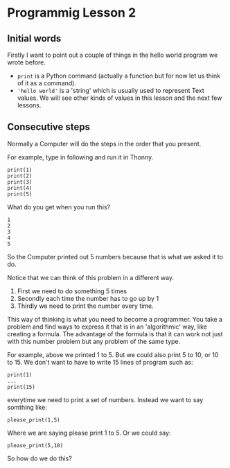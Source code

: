 # Programmig Lesson 2

## Initial words

Firstly I want to point out a couple of things in the hello world program we wrote before.

* `print` is a Python command (actually a function but for now let us think of it as a command).
* `'hello world'` is a 'string' which is usually used to represent Text values. We will see other kinds of values in this lesson and the next few lessons.

## Consecutive steps

Normally a Computer will do the steps in the order that you present.

For example, type in following and run it in Thonny.

```
print(1)
print(2)
print(3)
print(4)
print(5)
```

What do you get when you run this?

```
1
2
3
4
5
```

So the Computer printed out 5 numbers because that is what we asked it to do.

Notice that we can think of this problem in a different way.

1. First we need to do something 5 times
2. Secondly each time the number has to go up by 1
3. Thirdly we need to print the number every time.

This way of thinking is what you need to become a programmer. You take a problem and find ways to express it that is in an 'algorithmic' way, like creating a formula. The advantage of the formula is that it can work not just with this number problem but any problem of the same type.

For example, above we printed 1 to 5. But we could also print 5 to 10, or 10 to 15. We don't want to have to write 15 lines of program such as:

```
print(1)
...
print(15)
```

everytime we need to print a set of numbers. Instead we want to say somthing like:

```
please_print(1,5)
```

Where we are saying please print 1 to 5.
Or we could say:

```
please_print(5,10)
```

So how do we do this?

